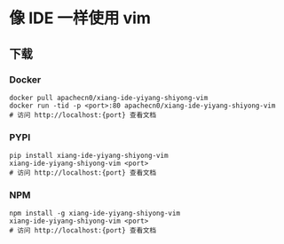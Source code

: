 # 像 IDE 一样使用 vim

## 下载

### Docker

```
docker pull apachecn0/xiang-ide-yiyang-shiyong-vim
docker run -tid -p <port>:80 apachecn0/xiang-ide-yiyang-shiyong-vim
# 访问 http://localhost:{port} 查看文档
```

### PYPI

```
pip install xiang-ide-yiyang-shiyong-vim
xiang-ide-yiyang-shiyong-vim <port>
# 访问 http://localhost:{port} 查看文档
```

### NPM

```
npm install -g xiang-ide-yiyang-shiyong-vim
xiang-ide-yiyang-shiyong-vim <port>
# 访问 http://localhost:{port} 查看文档
```